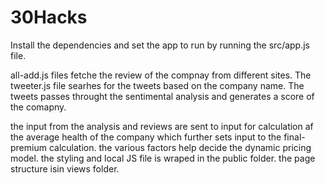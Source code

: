 # 30Hacks
Install the dependencies and set the app to run by running the src/app.js file.

all-add.js files fetche the review of the compnay from different sites.
The tweeter.js file searhes for the tweets based on the company name.
The tweets passes throught the sentimental analysis and generates a score of the comapny.

the input from the analysis and reviews are sent to input for calculation af the average health of the company which further sets input to the final-premium calculation. 
the various factors help decide the dynamic pricing model. 
the styling and local JS file is wraped in the public folder.
the page structure isin views folder.
